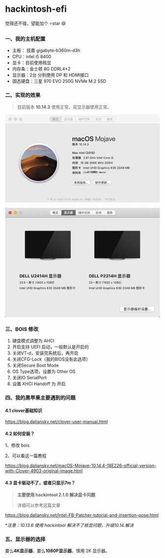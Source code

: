 # hackintosh-efi
觉得还不错，望能加个  :star:star  :smile:

### 一、我的主机配置

- 主板： 技嘉 gigabyte-b360m-d3h
- CPU：intel i5 8400
- 显卡：目前使用核显
- 内存条：金士顿 8G DDRL4*2
- 显示器：2台 分别使用 DP 和 HDMI接口
- 固态硬盘：三星 970 EVO 250G NVMe M.2 SSD

### 二、实现的效果

>目前版本 **10.14.3** 使用正常。双显示器使用正常。

![image-20190329145720215](./assets/image-20190329145720215.png)

![image-20190329145931423](./assets/image-20190329145931423.png)

### 三、BOIS 修改

1. 硬盘模式调整为 AHCI
2. 开启支持 UEFI 启动，一般默认是开启的
3. 关闭VT-d，安装完系统后，再开启
4. 关闭CFG-Lock（我的BIOS没有此选项）
5. 关闭Secure Boot Mode
6. OS Type选项，设置为 Other OS
7. 关闭IO SerialPort
8. 设置 XHCI Handoff 为 开启

### 四、我的黑苹果主要遇到的问题

#### 4.1 clover基础知识

<https://blog.daliansky.net/clover-user-manual.html>

#### 4.2 如何安装？

1、修改 bois 

2、可以看这一篇教程

<https://blog.daliansky.net/macOS-Mojave-10.14.4-18E226-official-version-with-Clover-4903-original-image.html>

#### 4.3 显卡驱动不了，或者只显示7m？

> **主要使用 hackintool 2.1.0 解决显卡问题**
>
> 详细可以参考这篇文章

<https://blog.daliansky.net/Intel-FB-Patcher-tutorial-and-insertion-pose.html>

**注意：10.13.6 使用 hackintool 解决不了核显问题，升级10.14.*解决** 


### 五、显示器的选择

要么**4K显示器**、要么**1080P显示器**。慎用 2K 显示器。

